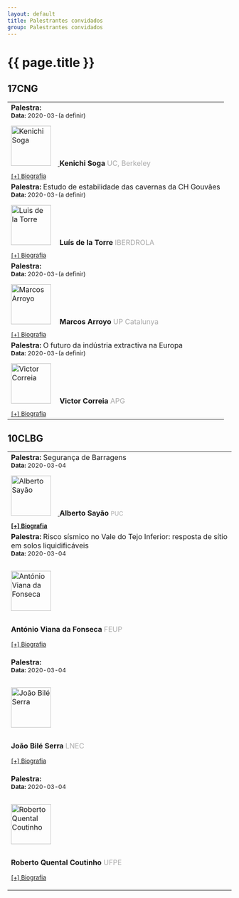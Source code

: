 ```yaml
---
layout: default
title: Palestrantes convidados
group: Palestrantes convidados
---
```


# {{ page.title }}

## 17CNG

<table class="table table-hover">
  <tbody>
  <tr> 
    <td> 
        <strong> Palestra: </strong> <br> 
        <small><strong> Data: </strong> 2020-03-(a definir) </small><br> 
        <a href="https://ce.berkeley.edu/people/faculty/soga"><img src="{{site.baseurl}}/images/speakers/Kenichi.jpg" style="width:90px;margin:15px 15px 15px 0px" title="Kenichi Soga " alt="Kenichi Soga"> </a> <strong>Kenichi Soga </strong>  <font color="#a9a9a9"> UC, Berkeley </font><br> 
        <small><font color="#a9a9a9"> <a href="https://drive.google.com/open?id=17E5X7P_LzwwvHk2XWMrx4c5rMhaS4wp8">[+] Biografia</a></font>  </small> 
    </td>
  </tr>
 
  <tr> 
    <td> 
      <strong> Palestra: </strong> Estudo de estabilidade das cavernas da CH Gouvães<br> 
      <small><strong> Data: </strong> 2020-03-(a definir) </small><br>  
      <img src="{{site.baseurl}}/images/speakers/LuisdelaTorre.jpg" style="width:90px;margin:15px 15px 15px 0px" title="Luis de la Torre " alt="Luis de la Torre"> <strong> Luís de la Torre  </strong>  <font color="#a9a9a9"> IBERDROLA </font><br>
        <small><font color="#a9a9a9"> <a href="https://drive.google.com/open?id=1FRnpnR5CDd5A4l3gbY6OrnM1GWHInhMC">[+] Biografia</a></font>  </small> 
    </td>
  </tr>
 
  <tr> 
  <td> 
      <strong> Palestra: </strong> <br> 
      <small><strong> Data: </strong> 2020-03-(a definir) </small><br>  
      <img src="{{site.baseurl}}/images/speakers/Marcos_Arroyo.jpg" style="width:90px;margin:15px 15px 15px 0px" title="Marcos Arroyo " alt="Marcos Arroyo"> <strong> Marcos Arroyo  </strong>  <font color="#a9a9a9"> UP Catalunya </font><br>
      <small><font color="#a9a9a9"> <a href="https://drive.google.com/file/d/1MMt5d0vYDuVGDL0NV7MOQa_sIbHLXkRv/view?usp=sharing">[+] Biografia</a> </font> </small><br>   
    </td>
  </tr>

  <tr> 
    <td> 
      <strong> Palestra: </strong> O futuro da indústria extractiva na Europa<br> 
      <small><strong> Data: </strong> 2020-03-(a definir) </small><br>  
      <img src="{{site.baseurl}}/images/speakers/vitorCorreia.jpg" style="width:90px;margin:15px 15px 15px 0px" title="Victor Correia " alt="Victor Correia"> <strong> Victor Correia  </strong>  <font color="#a9a9a9"> APG </font><br>
      <small><font color="#a9a9a9"> <a href="https://drive.google.com/file/d/1B1HvdORm1SRYa_WLTCsKB1So0hqb1R9w/view?usp=sharing">[+] Biografia</a> </font> </small><br>   
    </td>  
    </tr>
  
  
  </tbody>
</table>

## 10CLBG

<table class="table table-hover">
  <tbody>
  
  <tr> 
    <td> 
     <strong> Palestra: </strong> Segurança de Barragens <br>
     <small><strong> Data: </strong> 2020-03-04 </small><br> 
     <a href="https://anebrasil.org.br/membros/alberto-de-sampaio-ferraz-jardim-sayao/"> <img src="{{site.baseurl}}/images/speakers/sayao.jpg" style="width:90px;margin:15px 15px 15px 0px" title="Alberto Sayão " alt="Alberto Sayão"> </a>
     <strong>Alberto Sayão</strong>  
     <small><font color="#a9a9a9"> PUC <br>  <strong><a href="https://drive.google.com/open?id=1oaUzyAXoqYP9BH5NkatXpqAjySjcqIvJ">[+] Biografia</a></strong></font> </small>
    </td>
  </tr>
  
  <tr> 
  <td> 
  <strong> Palestra: </strong> Risco sísmico no Vale do Tejo Inferior: resposta de sítio em solos liquidificáveis<br> 
  <small><strong> Data: </strong> 2020-03-04 </small><br> 

  <a href="https://www.cienciavitae.pt/7818-C055-1DEC"><img src="{{site.baseurl}}/images/speakers/viana_fonseca.jpg" style="width:90px;margin:15px 15px 15px 0px" title="António Viana da Fonseca " alt="António Viana da Fonseca"> </a> 
  
  <strong>António Viana da Fonseca  </strong>  <font color="#a9a9a9"> FEUP <br> 

  <small><a href="https://drive.google.com/open?id=1oQh4CPa-d-OEWZDeat6MgXEMA5U382b1">[+] Biografia</a> </small></font>
  <br> 
  
  </td>
  </tr>
 
  <tr> 
  <td> 
    <strong> Palestra: </strong> <br> 
  <small><strong> Data: </strong> 2020-03-04 <br> </small>

  
  <a href="http://www.lnec.pt/geotecnia/pt/equipa/joao-bile-serra/"><img src="{{site.baseurl}}/images/speakers/biles.jpg" style="width:90px;margin:15px 15px 15px 0px" title="João Bilé Serra " alt="João Bilé Serra"> </a>
  
  <strong>João Bilé Serra  </strong>  <font color="#a9a9a9"> LNEC <br>
  
  <small> <a href="https://drive.google.com/open?id=1mck5CcxnCL5p9Jzu0-FgGvKRjNh53wiX">[+] Biografia</a> </small></font>
  
  </td>
  </tr>

  <tr> 
  <td> 
    <strong> Palestra: </strong> <br> 
  <small><strong> Data: </strong> 2020-03-04 <br> </small>

  
  <a href="https://www.escavador.com/sobre/7750903/roberto-quental-coutinho"><img src="{{site.baseurl}}/images/speakers/quental_coutinho.png" style="width:90px;margin:15px 15px 15px 0px" title="Roberto Quental Coutinho " alt="Roberto Quental Coutinho"> </a>
  
  <strong>Roberto Quental Coutinho  </strong>  <font color="#a9a9a9"> UFPE <br>
  
  <small><a href="https://drive.google.com/open?id=17Eo3fNOK0hcG3JW9FIQUDErtLEcjLZFA">[+] Biografia</a></small></font> 
  
  </td>
  </tr>
  
  
  </tbody>
</table>